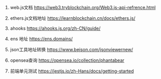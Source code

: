 1. web.js文档 https://web3.tryblockchain.org/Web3.js-api-refrence.html

2. ethers.js文档地址 https://learnblockchain.cn/docs/ethers.js/

3. ahooks https://ahooks.js.org/zh-CN/guide/

4. ens 地址 https://ens.domains/

5. json工具地址转换 https://www.bejson.com/jsonviewernew/

6. opensea查询 https://opensea.io/collection/phantabear

7. 前端单元测试 https://jestjs.io/zh-Hans/docs/getting-started

